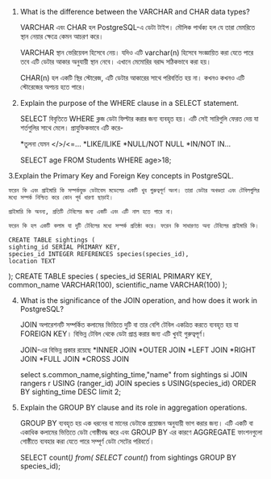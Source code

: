 1. What is the difference between the VARCHAR and CHAR data types?

    VARCHAR এবং CHAR হল PostgreSQL-এ ডেটা টাইপ। মৌলিক পার্থক্য হল যে তারা মেমরিতে স্থান নেয়ার ক্ষেত্রে কেমন আচরণ করে।

    VARCHAR স্থান ভেরিয়েবল হিসেবে নেয়। যদিও এটি varchar(n) হিসেবে সংজ্ঞায়িত করা যেতে পারে তবে এটি ডেটার আকার অনুযায়ী স্থান নেবে। এখানে মেমোরির বরাদ্দ সঠিকভাবে করা হয়।

    CHAR(n) হল একটি স্থির স্টোরেজ, এটি ডেটার আকারের সাথে পরিবর্তিত হয় না। কখনও কখনও এটি স্টোরেজের অপচয় হতে পারে।

2. Explain the purpose of the WHERE clause in a SELECT statement.

    SELECT বিবৃতিতে WHERE ক্লজ ডেটা ফিল্টার করার জন্য ব্যবহৃত হয়। এটি সেই সারিগুলি ফেরত দেয় যা শর্তগুলির সাথে মেলে। প্রাযুক্তিকভাবে এটি করে-

    *তুলনা যেমন </>/<=... 
    *LIKE/ILIKE *NULL/NOT NULL 
    *IN/NOT IN... 

    SELECT age FROM Students
    WHERE age>18;

3.Explain the Primary Key and Foreign Key concepts in PostgreSQL.

    ফরেন কি এবং প্রাইমারি কি সম্পর্কযুক্ত ডেটাবেস মডেলের একটি খুব গুরুত্বপূর্ণ অংশ। তারা ডেটার অখণ্ডতা এবং টেবিলগুলির মধ্যে সম্পর্ক নিশ্চিত করে কোন পূর্ব ধারণা ছাড়াই। 
    
    প্রাইমারি কি অনন্য, প্রতিটি টেবিলের জন্য একটি এবং এটি নাল হতে পারে না। 
    
    ফরেন কি হল একটি কলাম যা দুটি টেবিলের মধ্যে সম্পর্ক প্রতিষ্ঠা করে। ফরেন কি সাধারণত অন্য টেবিলের প্রাইমারি কি।
    
    CREATE TABLE sightings (
    sighting_id SERIAL PRIMARY KEY,
    species_id INTEGER REFERENCES species(species_id),
    location TEXT
);
    CREATE TABLE species (
    species_id SERIAL PRIMARY KEY,
    common_name VARCHAR(100),
    scientific_name VARCHAR(100)
);

4. What is the significance of the JOIN operation, and how does it work in PostgreSQL?

    JOIN অপারেশনটি সম্পর্কিত কলামের ভিত্তিতে দুটি বা তার বেশি টেবিল একত্রিত করতে ব্যবহৃত হয় যা FOREIGN KEY। বিভিন্ন টেবিল থেকে ডেটা প্রাপ্ত করার জন্য এটি খুবই গুরুত্বপূর্ণ।

    JOIN-এর বিভিন্ন প্রকার রয়েছে
    *INNER JOIN
    *OUTER JOIN
    *LEFT JOIN
    *RIGHT JOIN
    *FULL JOIN
    *CROSS JOIN

    select s.common_name,sighting_time,"name" from sightings si
    JOIN rangers r USING (ranger_id)
    JOIN species s USING(species_id)
    ORDER BY sighting_time DESC limit 2;

5. Explain the GROUP BY clause and its role in aggregation operations.

    GROUP BY ব্যবহৃত হয় এক ধরনের বা মানের ডেটাকে প্রয়োজন অনুযায়ী ভাগ করার জন্য। এটি একটি বা একাধিক কলামের ভিত্তিতে ডেটা গোষ্ঠীবদ্ধ করে এবং GROUP BY এর কারণে AGGREGATE ফাংশনগুলো গোষ্ঠীতে ব্যবহার করা যেতে পারে সম্পূর্ণ ডেটা সেটের পরিবর্তে।

    SELECT count(*) from(
    SELECT  count(*) from sightings
    GROUP BY species_id);

